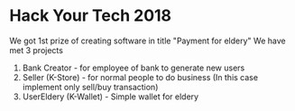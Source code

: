 # Hack Your Tech 2018

We got 1st prize of creating software in title "Payment for eldery"
We have met 3 projects 
1. Bank Creator - for employee of bank to generate new users
2. Seller (K-Store) - for normal people to do business (In this case implement only sell/buy transaction)
3. UserEldery (K-Wallet) - Simple wallet for eldery
